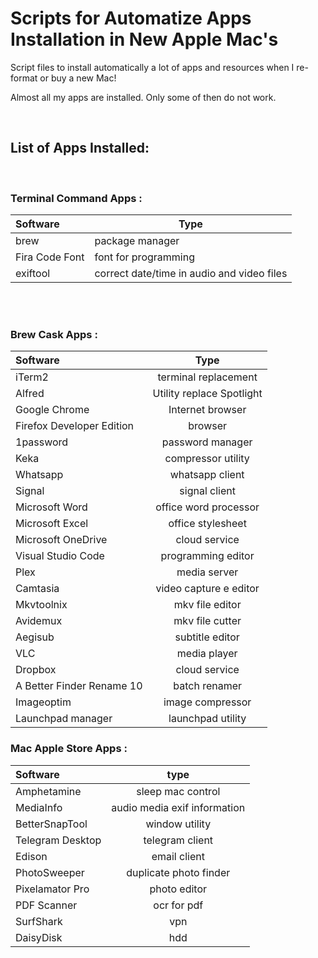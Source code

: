 # Scripts for Automatize Apps Installation in New Apple Mac's

Script files to install automatically a lot of apps and resources when I re-format or buy a new Mac!

Almost all my apps are installed. Only some of then do not work.

</br>

## List of Apps Installed:

</br>

### Terminal Command Apps :

| Software       | Type                                       |
| :------------- | ------------------------------------------ |
| brew           | package manager                            |
| Fira Code Font | font for programming                       |
| exiftool       | correct date/time in audio and video files |

</br>

</br>

### Brew Cask Apps :

| Software                  |           Type            |
| :------------------------ | :-----------------------: |
| iTerm2                    |   terminal replacement    |
| Alfred                    | Utility replace Spotlight |
| Google Chrome             |     Internet browser      |
| Firefox Developer Edition |          browser          |
| 1password                 |     password manager      |
| Keka                      |    compressor utility     |
| Whatsapp                  |      whatsapp client      |
| Signal                    |       signal client       |
| Microsoft Word            |   office word processor   |
| Microsoft Excel           |     office stylesheet     |
| Microsoft OneDrive        |       cloud service       |
| Visual Studio Code        |    programming editor     |
| Plex                      |       media server        |
| Camtasia                  |  video capture e editor   |
| Mkvtoolnix                |      mkv file editor      |
| Avidemux                  |      mkv file cutter      |
| Aegisub                   |      subtitle editor      |
| VLC                       |       media player        |
| Dropbox                   |       cloud service       |
| A Better Finder Rename 10 |       batch renamer       |
| Imageoptim                |     image compressor      |
| Launchpad manager         |     launchpad utility     |

### Mac Apple Store Apps :

| Software         |             type             |
| :--------------- | :--------------------------: |
| Amphetamine      |      sleep mac control       |
| MediaInfo        | audio media exif information |
| BetterSnapTool   |        window utility        |
| Telegram Desktop |       telegram client        |
| Edison           |         email client         |
| PhotoSweeper     |    duplicate photo finder    |
| Pixelamator Pro  |         photo editor         |
| PDF Scanner      |         ocr for pdf          |
| SurfShark        |             vpn              |
| DaisyDisk        |             hdd              |
